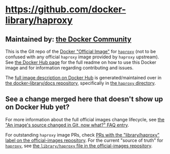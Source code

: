 # https://github.com/docker-library/haproxy

## Maintained by: [the Docker Community](https://github.com/docker-library/haproxy)

This is the Git repo of the [Docker "Official Image"](https://github.com/docker-library/official-images#what-are-official-images) for [`haproxy`](https://hub.docker.com/_/haproxy/) (not to be confused with any official `haproxy` image provided by `haproxy` upstream). See [the Docker Hub page](https://hub.docker.com/_/haproxy/) for the full readme on how to use this Docker image and for information regarding contributing and issues.

The [full image description on Docker Hub](https://hub.docker.com/_/haproxy/) is generated/maintained over in [the docker-library/docs repository](https://github.com/docker-library/docs), specifically in [the `haproxy` directory](https://github.com/docker-library/docs/tree/master/haproxy).

## See a change merged here that doesn't show up on Docker Hub yet?

For more information about the full official images change lifecycle, see [the "An image's source changed in Git, now what?" FAQ entry](https://github.com/docker-library/faq#an-images-source-changed-in-git-now-what).

For outstanding `haproxy` image PRs, check [PRs with the "library/haproxy" label on the official-images repository](https://github.com/docker-library/official-images/labels/library%2Fhaproxy). For the current "source of truth" for [`haproxy`](https://hub.docker.com/_/haproxy/), see [the `library/haproxy` file in the official-images repository](https://github.com/docker-library/official-images/blob/master/library/haproxy).

<!-- THIS FILE IS GENERATED BY https://github.com/docker-library/docs/blob/master/generate-repo-stub-readme.sh -->
